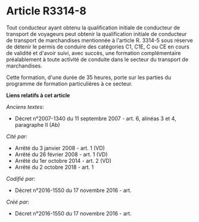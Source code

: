 # Article R3314-8

Tout conducteur ayant obtenu la qualification initiale de conducteur de transport de voyageurs peut obtenir la qualification
initiale de conducteur de transport de marchandises mentionnée à l'article R. 3314-5 sous réserve de détenir le permis de
conduire des catégories C1, C1E, C ou CE en cours de validité et d'avoir suivi, avec succès, une formation complémentaire
préalablement à toute activité de conduite dans le secteur du transport de marchandises.

Cette formation, d'une durée de 35 heures, porte sur les parties du programme de formation particulières à ce secteur.

**Liens relatifs à cet article**

_Anciens textes_:

  - Décret n°2007-1340 du 11 septembre 2007 - art. 6, alinéas 3 et 4, paragraphe II  (Ab)

_Cité par_:

  - Arrêté du 3 janvier 2008 - art. 1 (VD)
  - Arrêté du 26 février 2008 - art. 1 (VD)
  - Arrêté du 1er octobre 2014 - art. 2 (VD)
  - Arrêté du 2 octobre 2018 - art. 1

_Codifié par_:

  - Décret n°2016-1550 du 17 novembre 2016 - art.

_Créé par_:

  - Décret n°2016-1550 du 17 novembre 2016 - art.
